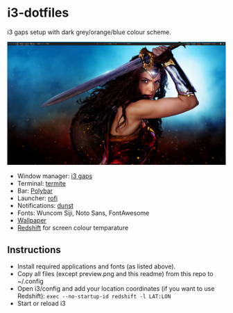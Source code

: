 # i3-dotfiles
i3 gaps setup with dark grey/orange/blue colour scheme.

![Desktop preview](https://github.com/Tardog/i3-dotfiles/blob/master/preview.png?raw=true)

- Window manager: [i3 gaps](https://github.com/Airblader/i3)
- Terminal: [termite](https://github.com/thestinger/termite)
- Bar: [Polybar](https://github.com/jaagr/polybar)
- Launcher: [rofi](https://github.com/DaveDavenport/rofi)
- Notifications: [dunst](https://github.com/Eizen/dunst)
- Fonts: Wuncom Siji, Noto Sans, FontAwesome
- [Wallpaper](https://wall.alphacoders.com/big.php?i=837098)
- [Redshift](https://github.com/jonls/redshift) for screen colour temparature

## Instructions
- Install required applications and fonts (as listed above).
- Copy all files (except preview.png and this readme) from this repo to ~/.config
- Open i3/config and add your location coordinates (if you want to use Redshift): ```exec --no-startup-id redshift -l LAT:LON```
- Start or reload i3
